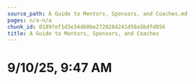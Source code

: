 ```yaml
---
source_path: A Guide to Mentors, Sponsors, and Coaches.md
pages: n/a-n/a
chunk_id: 0189fef1d3e34d60be2720284241d50a5bdfd856
title: A Guide to Mentors, Sponsors, and Coaches
---
```

# 9/10/25, 9:47 AM
